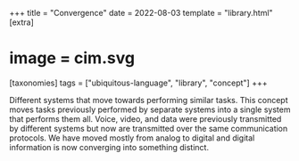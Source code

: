 +++
title = "Convergence"
date = 2022-08-03
template = "library.html"
[extra]
#  image = cim.svg
[taxonomies]
   tags = ["ubiquitous-language", "library", "concept"]
+++

Different systems that move towards performing similar tasks. This concept moves tasks previously performed by separate systems into a single system that performs them all. Voice, video, and data were previously transmitted by different systems but now are transmitted over the same communication protocols. We have moved mostly from analog to digital and digital information is now converging into something distinct.